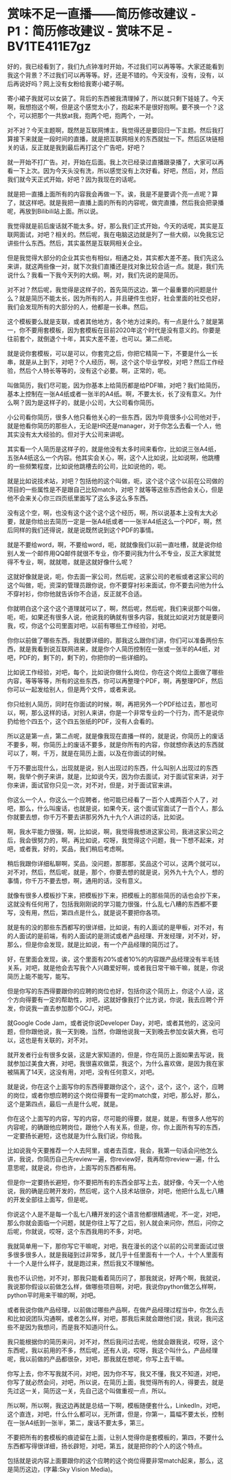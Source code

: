 # 赏味不足一直播——简历修改建议 - P1：简历修改建议 - 赏味不足 - BV1TE411E7gz

好的，我已经看到了，我们九点钟准时开始，不过我们可以再等等。大家还能看到我这个背景？不过我们可以再等等。好，还是不错的。今天没有，没有，没有，以后再说好吗？网上没有女粉给我寄小裙子啊。

寄小裙子我就可以女装了。背后的东西被我清理掉了，所以就只剩下娃娃了。今天啊，我想抱这个啊，但是这个感觉太小了，抱起来不是很好抱啊。要不换一个？这个，可以把那个一共放at我，抱两个吧，抱两个，一对。

对不对？今天主题啊，既然是互联网博主，我觉得还是要回归一下主题。然后我打算接下来就是一段时间的直播，就是把互联网相关的东西就扯一下。然后区块链相关的话，反正就是我到最后再打这个广告吧，好吧？

就一开始不打广告。对，开始在后面。我上次已经录过直播跟录播了，大家可以再看一下上次。因为今天头没有洗，所以感觉没有上次好看。好吧，然后，对，然后我们就今天正式开始，好吧？因为我现在的话呢。

就是把一直播上面所有的内容我会再做一下。诶，我是不是要调个亮一点呢？算了，就这样吧。就是我把一直播上面的所有的内容呢，做完直播，然后我会把录播呢，再放到Bilibili站上面。所以说。

我觉得就是前后废话就不能太多。好，那么我们正式开始，今天的话呢，其实是互联网面试，对吧？相关的。然后呢，我在电脑这边就是列了一些大纲，以免我忘记讲些什么东西。然后，其实虽然是互联网相关企业。

但是我觉得大部分的企业其实也有相似，相通之处，其实都大差不差。我们先这么来讲，就这两些像一对，就下次我们直播还是找对象比较合适一点。就是，我们先说什么？我看一下我今天列的大纲。啊，对，我们先说的是简历。

对不对？然后呢，我觉得是这样子的，首先简历这边，第一个最重要的问题是什么？就是简历不能太长，因为所有的人，并且硬件生也好，社会里面的社交也好，我们会发现所有的大部分的人，他都是一长串。然后。

这个模板要么就是支联，或者其他地方，各个地方过来的。有一点是什么？就是第一，你不要用套模板，因为套模板在目前2020年这个时代是没有意义的。你要是往前套个，就倒退个十年，其实大差不差，也可以。第二点呢。

就是说你套模板，可以是可以，你套完之后，你把它精简一下，不要是什么一长串，就是从上到下，对吧？个人经历，啊，这个这个毕业学校，对吧？然后工作经验，然后个人特长等等的，没有这个必要。啊，正常的，呃。

叫做简历，我们尽可能，因为你基本上给简历都是给PDF嘛，对吧？我们给简历，基本上控制在一张A4纸或者一张半的A4纸。啊，不要太长，长了没有意义。为什么啊？因为是这样子的，就是小公司，大公司看你简历。

小公司看你简历，很多人他只看他关心的一些东西，因为毕竟很多小公司他对于，就是他看你简历的那些人，无论是HR还是manager，对于你怎么去看一个人，他其实没有太大经验的。但对于大公司来讲呢。

其实看一个人简历是这样子的，就是他没有太多时间来看你，比如说三张A4纸，五张A4纸这么一个内容。他其实会关心，啊，这个人比如说，比如说啊，他跳槽的一些频繁程度，比如说他跳槽去的公司，比如说他的，呃。

就是比如说技术站，对吧？包括他的这个叫做，呃，这个这个这个以前在公司做的项目的一些属性是不是跟自己比较match，对吧？就等等这些东西他会关心，但是他不会来关心你三四页纸里面写了这么多这么多东西。

没有这个空，啊，也没有这个这个这个这个经历，啊，所以说基本上没有太大必要，就是你给出去简历一定是一张A4纸或者一一张半A4纸这么一个PDF，啊，然后同样的我们还得说，就是说既然说到这个PDF的事情。

就是不要给word，啊，不要给word，呃，就就像我们以前一直吐槽，就是说你给别人发一个邮件用QQ邮件就很不专业，你不要问我为什么不专业，反正大家就觉得不专业，啊，就就嗯，就是这就好像什么呢？

这就好像就是说，呃，你去面一家公司，然后呢，这家公司的老板或者这家公司的这个叫做，呃，资深的管理员跟你说，你不要穿衬衫来面试，你不要去问他为什么不穿衬衫，你你他就告诉你不合适，反正就不合适。

你就明白这个这个这个道理就可以了，啊，然后呢，然后呢，我们来说那个叫做，呃，呃，如果还有很多人说，他说我的确就有很多内容，我就比如说对方就是要问我，哎，你这个公司里面对吧，以前有哪些工作经验，对吧。

你你以前做了哪些东西，我就要详细的，那我这么跟你们讲，你们可以准备两份东西，就是我看到说互联网进来，就是你个人简历控制在一张或一张半的A4纸，对吧，PDF的，剩下的，剩下的，你把你的一些详细的。

比如说工作经验，对吧，每个，比如说你做什么岗位，你在这个岗位上面做了哪些内容，等等等等，所有的这些东西，你可以再整理个PDF，啊，再整理PDF，然后你可以一起发给别人，但是两个文件，或者来说。

你只给别人简历，同时在你面试的时候，啊，再把另外一个PDF给过去，那也可以，啊，那么这样的话，对别人来讲，你是一个非常专业的一个行为，而不是说你扔给他个四五个，这个四五张纸的PDF，没有人会看的。

所以这是第一点，第二点呢，就是像我现在直播一样的，就是说，你简历上的废话不要多，啊，你简历上的废话不要多，就是你所有的内容，你就想你表达的东西就可以了，啊，千万，就是在简历上面，以及在你面试的时候。

千万不要出现什么，出现就是说，别人出现过的东西，什么叫别人出现过的东西啊，我举个例子来讲，就是，比如说今天，因为你去面试，对于面试官来讲，对于你来讲，面试官你只见一次，对不对，但是，对于面试官来讲。

你这么一个人，你这么一个应聘者，他可能已经看了一百个人或两百个人了，对吧，那么，什么叫废话，也就是说，如果今天，这个面试官面试了一百个人，那么你就要去想，你千万不要去讲那另外九十九个人讲过的话，比如说。

啊，我水平能力很强，啊，比如说，啊，我觉得我想进这家公司，我进这家公司之后，我会很努力的，啊，再比如说，哎呀，我觉得这个问题，我一下想不起来，对吧，或者我，好的，奖品，我们稍后考虑啊。

稍后我跟你详细私聊啊，奖品，没问题，那那那，奖品这个可以，这两个就可以，对不对，然后，然后呢，就是，那个，你要去想的就是说，另外九十九个人，想的事情，你千万不要去想，啊，通用的话，没有意义。

就像有很多人模板抄下来，把模板抄下来，把模板上的那些简历的话也会抄下来，这就没有任何用了，包括我刚刚说的学习能力很强，什么乱七八糟的东西都不要写，没有用，然后，第四点是什么，就是说不要把你各项。

就是有的没的那些东西都写的很详细，比如说，有的人面试的是甲板，对不对，有的人面试的是前端，有的人面试的是测试或者产品经理、开发经理，对不对，好，那么，但是你会发现，就是比如说，有一个产品经理的简历过了。

好，在里面会发现，诶，这个里面有20%或者10%的内容跟产品经理没有半毛钱关系，对吧，就是他会去写我个人兴趣爱好啊，或者我日常干嘛干嘛，就是，你说简历上能不能写，能写。

但是你写的东西得要跟你的应聘的岗位也好，包括你这个简历上，你这个人设，这个方向得要有一定的帮助性，对吧，这就好像我打个比方说，你说，我去应聘个开发，你说我一直去参加那个GCJ，对吧。

就Google Code Jam，或者说你说Developer Day，对吧，或者其他的，这没问题，但你跟他说，我一天到晚，当然，你跟他说我一天到晚去参加女装大赛，也可以，这也是有关联的，对不对。

就开发者行业有很多女装，这是大家知道的，但是，你在简历上面如果去写说，我就参加过美食大赛，对吧，我很喜欢做菜，我这个，为什么喜欢做，是因为我在家被隔离了14天，这没有用，对吧，没有任何意义，对吧。

就是说，你在这个上面写你的东西得要跟你这个，这个，这个，这个，这个，应聘的岗位，或者你想应聘的这个岗位得要有一定的match度，对吧，那么好，那么，这个是第四点，最后一点是什么呢，就是。

你在这个上面写的内容，写的内容，尽可能的得要，就是，就是，有很多人他写的内容呢，的确跟他应聘岗位，跟他个人有关系，但是，你，你上面所有写的东西，一定要扬长避短，这也就是为什么我们说，你给我。

比如说我今天要推荐一个人去阿里，或者去百度，我会，我第一句话会问他怎么讲，我说，你简历自己先review一遍，你review好，我再帮你review一遍，什么意思呢，就是说，你也许，上面写的东西都有用。

但是你一定要扬长避短，你不要把所有的东西全部写上去，就好像，今天一个人他说，我的确是应聘开发的，然后呢，这个人技术站很杂，对吧，他把什么乱七八糟的开发全部往上面写，但是呢。

你说这个人是不是每一个乱七八糟开发的这个语言他都很精通呢，不一定，对吧，那么你就会面临一个问题，就是你往上写了之后，别人就会来问你，然后，问你之后呢，你就说，哎呀，这个东西我用的不多，对吧。

我就简单用一下，那你写它干嘛呢，对吧，我在漫长的这个以前的公司里面试过很多很多很多人，就是我碰到过非常多，就几乎十任里面有十一个人，十个人里面有十一个人是什么样子，就是跑过来，然后我又不理解他。

我也不认识他，对不对，那我只能看着简历问了，那我就说，好两个啊，我就说，我说那你假设以前做怎么样，做哪些项目啊，对吧，我说你python做怎么样啊，python平时用来干嘛的啊，对吧。

或者我说你做产品经理，以前做过哪些产品啊，在做产品经理过程当中，你怎么去和比如说团队沟通啊，或者怎么样，对吧，那我后来就会跟他们说，我说，我问这些不是因为我想问，而是我不知道问什么。

我只能根据你的简历来问，对不对，然后我问过去呢，他就会跟我说，哎呀，这个东西呢，我以前用的不多，然后呢，还有人说，哎呀，我这个叫什么，产品经理呢，我以前做的产品都很杂，对吧，那我就在想呢，你写上去干嘛。

你写上去，你不写我就不问，对吧，因为你不写，我又不懂，我又不知道，对吧，你写了就必然会问，对吧，所以说，在简历上面，我觉得所有的人，得要去，就是先过这一关，简历这一关，先自己这个叫做重视一点，所以。

所以啊，所以啊，我这边再就是总结一下啊，模板随便套什么，LinkedIn，对吧，这个直连，对吧，什么什么都可以，无所谓，但是，你第一，篇幅不要太长，控制在一张A4纸到一张半，第二，废话不要太多，第三。

不要把所有的套模板的痕迹留在上面，让别人觉得你是套模板的，第四，不要什么东西都写得很详细，扬长辟短，对吧，第五，就是把你的个人的这个特点。

包括就是说内容上面要跟你的这个应聘的这个岗位得要非常match起来，那么，这是简历这边，(字幕:Sky Vision Media)。

